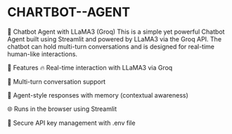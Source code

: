 # CHARTBOT--AGENT
🤖 Chatbot Agent with LLaMA3 (Groq)
This is a simple yet powerful Chatbot Agent built using Streamlit and powered by LLaMA3 via the Groq API. The chatbot can hold multi-turn conversations and is designed for real-time human-like interactions.

📌 Features
🔥 Real-time interaction with LLaMA3 via Groq

💬 Multi-turn conversation support

🧠 Agent-style responses with memory (contextual awareness)

🌐 Runs in the browser using Streamlit

🔐 Secure API key management with .env file
